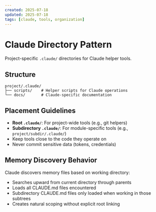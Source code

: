 ```yaml
---
created: 2025-07-18
updated: 2025-07-18
tags: [claude, tools, organization]
---
```


# Claude Directory Pattern

Project-specific `.claude/` directories for Claude helper tools.

## Structure

```text
project/.claude/
├── scripts/    # Helper scripts for Claude operations
└── docs/       # Claude-specific documentation
```

## Placement Guidelines

- **Root `.claude/`**: For project-wide tools (e.g., git helpers)
- **Subdirectory `.claude/`**: For module-specific tools (e.g., `project/subdir/.claude/`)
- Keep tools close to the code they operate on
- Never commit sensitive data (tokens, credentials)

## Memory Discovery Behavior

Claude discovers memory files based on working directory:

- Searches upward from current directory through parents
- Loads all CLAUDE.md files encountered
- Subdirectory CLAUDE.md files only loaded when working in those subtrees
- Creates natural scoping without explicit root linking
